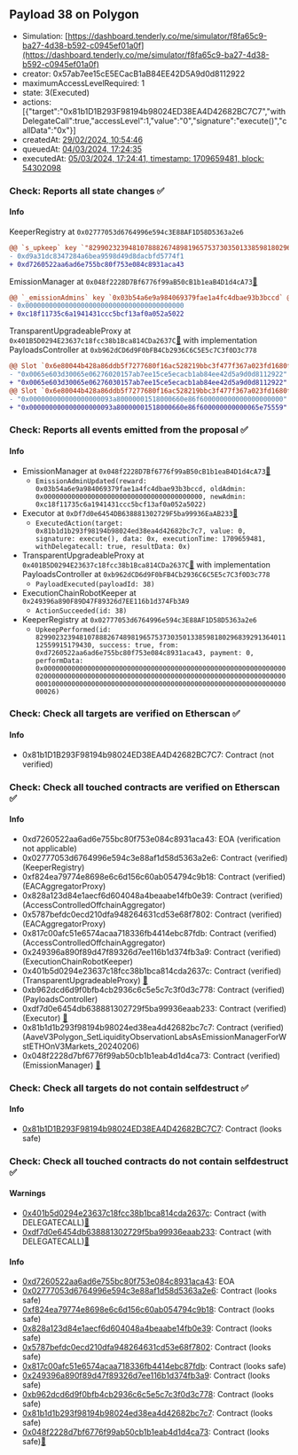 ## Payload 38 on Polygon

- Simulation: [https://dashboard.tenderly.co/me/simulator/f8fa65c9-ba27-4d38-b592-c0945ef01a0f](https://dashboard.tenderly.co/me/simulator/f8fa65c9-ba27-4d38-b592-c0945ef01a0f)
- creator: 0x57ab7ee15cE5ECacB1aB84EE42D5A9d0d8112922
- maximumAccessLevelRequired: 1
- state: 3(Executed)
- actions: [{"target":"0x81b1D1B293F98194b98024ED38EA4D42682BC7C7","withDelegateCall":true,"accessLevel":1,"value":"0","signature":"execute()","callData":"0x"}]
- createdAt: [29/02/2024, 10:54:46](https://polygonscan.com/tx/0x03f3ce5e387f8bbe9bca790b212b211dabcae19c06d00a94300507cedef72726)
- queuedAt: [04/03/2024, 17:24:35](https://polygonscan.com/tx/0x6e17b0d802cf58a116852ef5d49e22494f26876885fa87dab0f9446a97741848)
- executedAt: [05/03/2024, 17:24:41, timestamp: 1709659481, block: 54302098](https://polygonscan.com/tx/0xf7f93d38a67aa61321514224ddc9a5c714146674772ee767b5a0d58a35f12d95)

### Check: Reports all state changes :white_check_mark:

#### Info


KeeperRegistry at `0x02777053d6764996e594c3E88AF1D58D5363a2e6`
```diff
@@ `s_upkeep` key `"82990232394810788826748981965753730350133859818029683929136401112559915179430".lastKeeper` @@
- 0xd9a31dc8347284a6bea9598d49d8dacbfd5774f1
+ 0xd7260522aa6ad6e755bc80f753e084c8931aca43
```

EmissionManager at `0x048f2228D7Bf6776f99aB50cB1b1eaB4D1d4cA73`[:ghost:](https://github.com/bgd-labs/aave-address-book "AaveV3Polygon.EMISSION_MANAGER")
```diff
@@ `_emissionAdmins` key `0x03b54a6e9a984069379fae1a4fc4dbae93b3bccd` @@
- 0x0000000000000000000000000000000000000000
+ 0xc18f11735c6a1941431ccc5bcf13af0a052a5022
```

TransparentUpgradeableProxy at `0x401B5D0294E23637c18fcc38b1Bca814CDa2637C`[:ghost:](https://github.com/bgd-labs/aave-address-book "GovernanceV3Polygon.PAYLOADS_CONTROLLER") with implementation PayloadsController at `0xb962dCD6d9F0bFB4Cb2936C6C5E5c7C3f0D3c778`
```diff
@@ Slot `0x6e80044b428a86ddb5f7277680f16ac528219bbc3f477f367a023fd1680fef05` @@
- "0x0065e603d30065e06276020157ab7ee15ce5ecacb1ab84ee42d5a9d0d8112922"
+ "0x0065e603d30065e06276030157ab7ee15ce5ecacb1ab84ee42d5a9d0d8112922"
@@ Slot `0x6e80044b428a86ddb5f7277680f16ac528219bbc3f477f367a023fd1680fef06` @@
- "0x000000000000000000093a80000001518000660e86f600000000000000000000"
+ "0x000000000000000000093a80000001518000660e86f600000000000065e75559"
```


### Check: Reports all events emitted from the proposal :white_check_mark:

#### Info

- EmissionManager at `0x048f2228D7Bf6776f99aB50cB1b1eaB4D1d4cA73`[:ghost:](https://github.com/bgd-labs/aave-address-book "AaveV3Polygon.EMISSION_MANAGER")
  - `EmissionAdminUpdated(reward: 0x03b54a6e9a984069379fae1a4fc4dbae93b3bccd, oldAdmin: 0x0000000000000000000000000000000000000000, newAdmin: 0xc18f11735c6a1941431ccc5bcf13af0a052a5022)`
- Executor at `0xDf7d0e6454DB638881302729F5ba99936EaAB233`[:ghost:](https://github.com/bgd-labs/aave-address-book "AaveV2Polygon.POOL_ADMIN, AaveV3Polygon.ACL_ADMIN, GovernanceV3Polygon.EXECUTOR_LVL_1")
  - `ExecutedAction(target: 0x81b1d1b293f98194b98024ed38ea4d42682bc7c7, value: 0, signature: execute(), data: 0x, executionTime: 1709659481, withDelegatecall: true, resultData: 0x)`
- TransparentUpgradeableProxy at `0x401B5D0294E23637c18fcc38b1Bca814CDa2637C`[:ghost:](https://github.com/bgd-labs/aave-address-book "GovernanceV3Polygon.PAYLOADS_CONTROLLER") with implementation PayloadsController at `0xb962dCD6d9F0bFB4Cb2936C6C5E5c7C3f0D3c778`
  - `PayloadExecuted(payloadId: 38)`
- ExecutionChainRobotKeeper at `0x249396a890F89D47F89326d7EE116b1d374Fb3A9`
  - `ActionSucceeded(id: 38)`
- KeeperRegistry at `0x02777053d6764996e594c3E88AF1D58D5363a2e6`
  - `UpkeepPerformed(id: 82990232394810788826748981965753730350133859818029683929136401112559915179430, success: true, from: 0xd7260522aa6ad6e755bc80f753e084c8931aca43, payment: 0, performData: 0x000000000000000000000000000000000000000000000000000000000000002000000000000000000000000000000000000000000000000000000000000000010000000000000000000000000000000000000000000000000000000000000026)`

### Check: Check all targets are verified on Etherscan :white_check_mark:

#### Info

- 0x81b1D1B293F98194b98024ED38EA4D42682BC7C7: Contract (not verified) 

### Check: Check all touched contracts are verified on Etherscan :white_check_mark:

#### Info

- 0xd7260522aa6ad6e755bc80f753e084c8931aca43: EOA (verification not applicable)
- 0x02777053d6764996e594c3e88af1d58d5363a2e6: Contract (verified) (KeeperRegistry) 
- 0xf824ea79774e8698e6c6d156c60ab054794c9b18: Contract (verified) (EACAggregatorProxy) 
- 0x828a123d84e1aecf6d604048a4beaabe14fb0e39: Contract (verified) (AccessControlledOffchainAggregator) 
- 0x5787befdc0ecd210dfa948264631cd53e68f7802: Contract (verified) (EACAggregatorProxy) 
- 0x817c00afc51e6574acaa718336fb4414ebc87fdb: Contract (verified) (AccessControlledOffchainAggregator) 
- 0x249396a890f89d47f89326d7ee116b1d374fb3a9: Contract (verified) (ExecutionChainRobotKeeper) 
- 0x401b5d0294e23637c18fcc38b1bca814cda2637c: Contract (verified) (TransparentUpgradeableProxy) [:ghost:](https://github.com/bgd-labs/aave-address-book "GovernanceV3Polygon.PAYLOADS_CONTROLLER")
- 0xb962dcd6d9f0bfb4cb2936c6c5e5c7c3f0d3c778: Contract (verified) (PayloadsController) 
- 0xdf7d0e6454db638881302729f5ba99936eaab233: Contract (verified) (Executor) [:ghost:](https://github.com/bgd-labs/aave-address-book "AaveV2Polygon.POOL_ADMIN, AaveV3Polygon.ACL_ADMIN, GovernanceV3Polygon.EXECUTOR_LVL_1")
- 0x81b1d1b293f98194b98024ed38ea4d42682bc7c7: Contract (verified) (AaveV3Polygon_SetLiquidityObservationLabsAsEmissionManagerForWstETHOnV3Markets_20240206) 
- 0x048f2228d7bf6776f99ab50cb1b1eab4d1d4ca73: Contract (verified) (EmissionManager) [:ghost:](https://github.com/bgd-labs/aave-address-book "AaveV3Polygon.EMISSION_MANAGER")

### Check: Check all targets do not contain selfdestruct :white_check_mark:

#### Info

- [0x81b1D1B293F98194b98024ED38EA4D42682BC7C7](https://polygonscan.com/address/0x81b1D1B293F98194b98024ED38EA4D42682BC7C7): Contract (looks safe)

### Check: Check all touched contracts do not contain selfdestruct :white_check_mark:

#### Warnings

- [0x401b5d0294e23637c18fcc38b1bca814cda2637c](https://polygonscan.com/address/0x401b5d0294e23637c18fcc38b1bca814cda2637c): Contract (with DELEGATECALL)[:ghost:](https://github.com/bgd-labs/aave-address-book "GovernanceV3Polygon.PAYLOADS_CONTROLLER")
- [0xdf7d0e6454db638881302729f5ba99936eaab233](https://polygonscan.com/address/0xdf7d0e6454db638881302729f5ba99936eaab233): Contract (with DELEGATECALL)[:ghost:](https://github.com/bgd-labs/aave-address-book "AaveV2Polygon.POOL_ADMIN, AaveV3Polygon.ACL_ADMIN, GovernanceV3Polygon.EXECUTOR_LVL_1")

#### Info

- [0xd7260522aa6ad6e755bc80f753e084c8931aca43](https://polygonscan.com/address/0xd7260522aa6ad6e755bc80f753e084c8931aca43): EOA
- [0x02777053d6764996e594c3e88af1d58d5363a2e6](https://polygonscan.com/address/0x02777053d6764996e594c3e88af1d58d5363a2e6): Contract (looks safe)
- [0xf824ea79774e8698e6c6d156c60ab054794c9b18](https://polygonscan.com/address/0xf824ea79774e8698e6c6d156c60ab054794c9b18): Contract (looks safe)
- [0x828a123d84e1aecf6d604048a4beaabe14fb0e39](https://polygonscan.com/address/0x828a123d84e1aecf6d604048a4beaabe14fb0e39): Contract (looks safe)
- [0x5787befdc0ecd210dfa948264631cd53e68f7802](https://polygonscan.com/address/0x5787befdc0ecd210dfa948264631cd53e68f7802): Contract (looks safe)
- [0x817c00afc51e6574acaa718336fb4414ebc87fdb](https://polygonscan.com/address/0x817c00afc51e6574acaa718336fb4414ebc87fdb): Contract (looks safe)
- [0x249396a890f89d47f89326d7ee116b1d374fb3a9](https://polygonscan.com/address/0x249396a890f89d47f89326d7ee116b1d374fb3a9): Contract (looks safe)
- [0xb962dcd6d9f0bfb4cb2936c6c5e5c7c3f0d3c778](https://polygonscan.com/address/0xb962dcd6d9f0bfb4cb2936c6c5e5c7c3f0d3c778): Contract (looks safe)
- [0x81b1d1b293f98194b98024ed38ea4d42682bc7c7](https://polygonscan.com/address/0x81b1d1b293f98194b98024ed38ea4d42682bc7c7): Contract (looks safe)
- [0x048f2228d7bf6776f99ab50cb1b1eab4d1d4ca73](https://polygonscan.com/address/0x048f2228d7bf6776f99ab50cb1b1eab4d1d4ca73): Contract (looks safe)[:ghost:](https://github.com/bgd-labs/aave-address-book "AaveV3Polygon.EMISSION_MANAGER")

